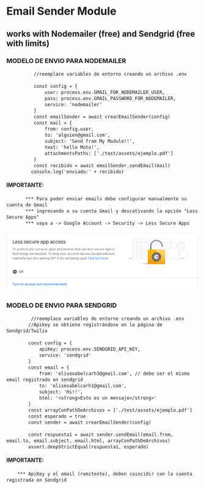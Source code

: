 # Email Sender Module

## works with Nodemailer (free) and Sendgrid (free with limits)


### MODELO DE ENVIO PARA NODEMAILER
  ```
            //reemplace variables de entorno creando un archivo .env

            const config = {
                user: process.env.GMAIL_FOR_NODEMAILER_USER,
                pass: process.env.GMAIL_PASSWORD_FOR_NODEMAILER,
                service: 'nodemailer'
            }
            const emailSender = await crearEmailSender(config)
            const mail = {
                from: config.user,
                to: 'alguien@gmail.com',
                subject: 'Send from My Module!!',
                text: 'hello Moto!',
                attachmentsPaths: ['./test/assets/ejemplo.pdf']
            }
            const recibido = await emailSender.sendEmail(mail)
           console.log('enviado:' + recibido)
  ```         
#### IMPORTANTE:
           *** Para poder enviar emails debe configurar manualmente su cuenta de Gmail
           *** ingresando a su cuenta Gmail y descativando la opción "Less Secure Apps"
           *** vaya a -> Google Account -> Security -> Less Secure Apps 

![Screenshot](lesssecureapps.png)


### MODELO DE ENVIO PARA SENDGRID
```
         //reemplace variables de entorno creando un archivo .env
        //Apikey se obtiene registrándose en la página de Sendgrid/Twilio

        const config = {
            apiKey: process.env.SENDGRID_API_KEY,
            service: 'sendgrid' 
        }
        const email = {
            from: 'eliseoabelcarh3@gmail.com', // debe ser el mismo email registrado en sendgrid
            to: 'eliseoabelcarh1@gmail.com',
            subject: 'Hi!!',
            html: '<strong>Esto es un mensaje</strong>'
        }
        const arrayConPathDeArchivos = ['./test/assets/ejemplo.pdf']
        const esperado = true
        const sender = await crearEmailSender(config)

        const respuesta1 = await sender.sendEmail(email.from, email.to, email.subject, email.html, arrayConPathDeArchivos)
        assert.deepStrictEqual(respuesta1, esperado)
```
#### IMPORTANTE:
 
        *** ApiKey y el email (remitente), deben coincidir con la cuenta registrada en Sendgrid
